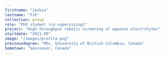 ```yaml
---
firstname: "Jackie"
lastname: "Yik"
collection: group
role: "PhD student (co-supervising)"
project: "High-throughput robotic screening of aqueous electrolytes"
startdate: "2021.09"
image: "/images/profile.png"
previousdegree: "MSc, University of British Columbia, Canada"
hometown: "Vancouver, Canada"
---
```

